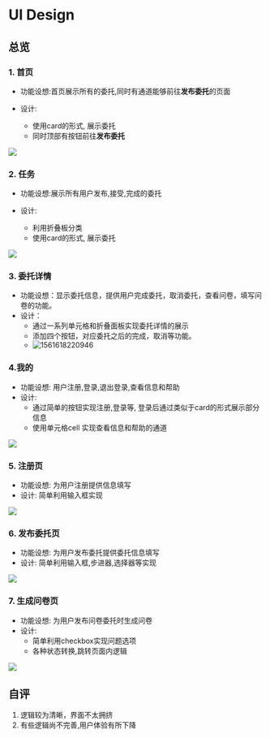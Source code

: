 # UI Design

## 总览

### 1. 首页

* 功能设想:首页展示所有的委托,同时有通道能够前往**发布委托**的页面

* 设计: 
  * 使用card的形式, 展示委托
  * 同时顶部有按钮前往**发布委托**

![](imgs/UI/Snipaste_2019-06-27_13-58-57.png)

### 2. 任务

* 功能设想:展示所有用户发布,接受,完成的委托

* 设计: 
  * 利用折叠板分类
  * 使用card的形式, 展示委托

![](imgs/UI/Snipaste_2019-06-27_14-03-05.png)

### 3. 委托详情

- 功能设想：显示委托信息，提供用户完成委托，取消委托，查看问卷，填写问卷的功能。
- 设计：
  - 通过一系列单元格和折叠面板实现委托详情的展示
  - 添加四个按钮，对应委托之后的完成，取消等功能。
  - ![1561618220946](imgs/UI/1.png)

### 4.我的

* 功能设想: 用户注册,登录,退出登录,查看信息和帮助
* 设计: 
  * 通过简单的按钮实现注册,登录等, 登录后通过类似于card的形式展示部分信息
  * 使用单元格cell 实现查看信息和帮助的通道

![](imgs/UI/Snipaste_2019-06-27_14-09-12.png)

### 5. 注册页

* 功能设想: 为用户注册提供信息填写
* 设计: 简单利用输入框实现

![](imgs/UI/Snipaste_2019-06-27_14-12-58.png)

### 6. 发布委托页

- 功能设想: 为用户发布委托提供委托信息填写
- 设计: 简单利用输入框,步进器,选择器等实现

![](imgs/UI/Snipaste_2019-06-27_14-15-55.png)

### 7. 生成问卷页

* 功能设想: 为用户发布问卷委托时生成问卷
* 设计: 
  * 简单利用checkbox实现问题选项
  * 各种状态转换,跳转页面内逻辑

![](imgs/UI/Snipaste_2019-06-27_14-21-23.png)

## 自评

1. 逻辑较为清晰，界面不太拥挤
2. 有些逻辑尚不完善,用户体验有所下降
